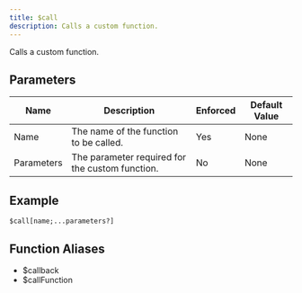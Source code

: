 ```yaml
---
title: $call
description: Calls a custom function.
---
```


Calls a custom function.
## Parameters
|    Name    |                   Description                   | Enforced | Default Value |
|------------|-------------------------------------------------|----------|---------------|
| Name       | The name of the function to be called.          | Yes      | None          |
| Parameters | The parameter required for the custom function. | No       | None          |
## Example
```
$call[name;...parameters?]
```
## Function Aliases
- $callback
- $callFunction